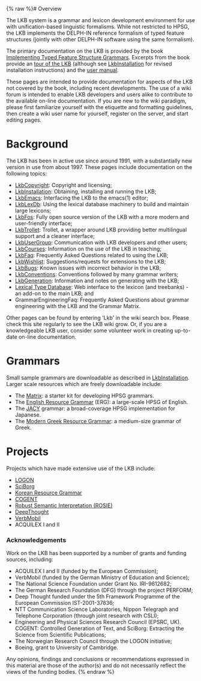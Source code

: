 {% raw %}# Overview

The LKB system is a grammar and lexicon development environment for use
with unification-based linguistic formalisms. While not restricted to
HPSG, the LKB implements the DELPH-IN reference formalism of typed
feature structures (jointly with other DELPH-IN software using the same
formalism).

The primary documentation on the LKB is provided by the book
[Implementing Typed Feature Structure
Grammars](http://cslipublications.stanford.edu/site/1575862603.shtml).
Excerpts from the book provide an [tour of the
LKB](http://cslipublications.stanford.edu/pdf/1575862603h.pdf) (although
see [LkbInstallation](https://delph-in.github.io/docs/tools/LkbInstallation) for revised installation
instructions) and the [user
manual](http://cslipublications.stanford.edu/pdf/1575862603usersmanual.pdf).

These pages are intended to provide documentation for aspects of the LKB
not covered by the book, including recent developments. The use of a
wiki forum is intended to enable LKB developers and users alike to
contribute to the available on-line documentation. If you are new to the
wiki paradigm, please first familiarize yourself with the etiquette and
formatting guidelines, then create a wiki user name for yourself,
register on the server, and start editing pages.

# Background

The LKB has been in active use since around 1991, with a substantially
new version in use from about 1997. These pages include documentation on
the following topics:

- [LkbCopyright](https://delph-in.github.io/docs/tools/LkbCopyright): Copyright and licensing;
- [LkbInstallation](https://delph-in.github.io/docs/tools/LkbInstallation): Obtaining, installing and
running the LKB;
- [LkbEmacs](https://delph-in.github.io/docs/tools/LkbEmacs): Interfacing the LKB to the emacs(1) editor;
- [LkbLexDb](/LkbLexDb): Using the lexical database machinery to build
and maintain large lexicons;
- [LkbFos](https://delph-in.github.io/docs/tools/LkbFos): Fully open source version of the LKB with a more
modern and user-friendly interface;
- [LkbTrollet](https://delph-in.github.io/docs/tools/LkbTrollet): Trollet, a wrapper around LKB providing
better multilingual support and a cleaner interface;
- [LkbUserGroup](https://delph-in.github.io/docs/tools/LkbUserGroup): Communication with LKB developers and
other users;
- [LkbCourses](https://delph-in.github.io/docs/tools/LkbCourses): Information on the use of the LKB in
teaching;
- [LkbFaq](https://delph-in.github.io/docs/tools/LkbFaq): Frequently Asked Questions related to using the
LKB;
- [LkbWishlist](https://delph-in.github.io/docs/tools/LkbWishlist): Suggestions/requests for extensions to
the LKB;
- [LkbBugs](https://delph-in.github.io/docs/tools/LkbBugs): Known issues with incorrect behavior in the LKB;
- [LkbConventions](https://delph-in.github.io/docs/tools/LkbConventions): Conventions followed by many
grammar writers;
- [LkbGeneration](https://delph-in.github.io/docs/tools/LkbGeneration): Information and notes on generating
with the LKB;
- [Lexical Type Database](https://delph-in.github.io/docs/garage/LkbLtdb): Web interface to the lexicon (and
treebanks) - an add-on to the main LKB; and
- GrammarEngineeringFaq: Frequently Asked
Questions about grammar engineering with the LKB and the Grammar
Matrix.

Other pages can be found by entering 'Lkb' in the wiki search box.
Please check this site regularly to see the LKB wiki grow. Or, if you
are a knowledgeable LKB user, consider some volunteer work in creating
up-to-date on-line documentation.

# Grammars

Small sample grammars are downloadable as described in
[LkbInstallation](https://delph-in.github.io/docs/tools/LkbInstallation). Larger scale resources which are
freely downloadable include:

- The [Matrix](http://www.delph-in.net/matrix/): a starter kit for
developing HPSG grammars.
- The [English Resource Grammar](http://www.delph-in.net/erg/) (ERG):
a large-scale HPSG of English.
- The [JACY](http://www.delph-in.net/jacy/) grammar: a broad-coverage
HPSG implementation for Japanese.
- The [Modern Greek Resource Grammar](http://www.delph-in.net/mgrg/):
a medium-size grammar of Greek.

# Projects

Projects which have made extensive use of the LKB include:

- [LOGON](http://www.emmtee.net/)
- [SciBorg](http://gow.epsrc.ac.uk/NGBOViewGrant.aspx?GrantRef=EP/C010035/1)
- [Korean Resource
Grammar](http://web.khu.ac.kr/~jongbok/projects/krg.html)
- [COGENT](http://gow.epsrc.ac.uk/NGBOViewGrant.aspx?GrantRef=GR/S24497/01)
- [Robust Semantic Interpretation
(ROSIE)](http://www.hcrc.ed.ac.uk/stanford/project-data2.cgi?datafile=data-28-03-03.tab&project=6)
- [DeepThought](http://www.project-deepthought.net/)
- [VerbMobil](http://verbmobil.dfki.de/)
- ACQUILEX I and II

### Acknowledgements

Work on the LKB has been supported by a number of grants and funding
sources, including:

- ACQUILEX I and II (funded by the European Commission);
- VerbMobil (funded by the German Ministry of Education and Science);
- The National Science Foundation under Grant No. IRI-9612682;
- The German Research Foundation (DFG) through the project PERFORM;
- Deep Thought funded under the 5th Framework Programme of the
European Commission IST-2001-37836;
- NTT Communication Science Laboratories, Nippon Telegraph and
Telephone Corporation (through joint research with CSLI);
- Engineering and Physical Sciences Research Council (EPSRC, UK).
COGENT: Controlled Generation of Text, and SciBorg: Extracting the
Science from Scientific Publications;
- The Norwegian Research Council through the LOGON initiative;
- Boeing, grant to University of Cambridge.

Any opinions, findings and conclusions or recommendations expressed in
this material are those of the author(s) and do not necessarily reflect
the views of the funding bodies.
<update date omitted for speed>{% endraw %}